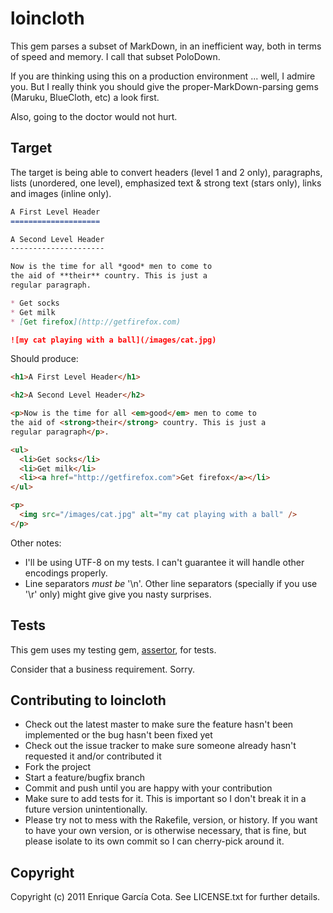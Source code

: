 loincloth
=========

This gem parses a subset of MarkDown, in an inefficient way, both in terms of speed and memory. I call that subset PoloDown.

If you are thinking using this on a production environment ... well, I admire you. But I really think you should give the proper-MarkDown-parsing gems (Maruku, BlueCloth, etc) a look first.

Also, going to the doctor would not hurt.

Target
------

The target is being able to convert headers (level 1 and 2 only), paragraphs, lists (unordered, one level), emphasized text & strong text (stars only), links and images (inline only).


``` markdown
A First Level Header
====================

A Second Level Header
---------------------

Now is the time for all *good* men to come to
the aid of **their** country. This is just a
regular paragraph.

* Get socks
* Get milk
* [Get firefox](http://getfirefox.com)

![my cat playing with a ball](/images/cat.jpg)

```

Should produce:

``` html
<h1>A First Level Header</h1>

<h2>A Second Level Header</h2>

<p>Now is the time for all <em>good</em> men to come to
the aid of <strong>their</strong> country. This is just a
regular paragraph</p>.

<ul>
  <li>Get socks</li>
  <li>Get milk</li>
  <li><a href="http://getfirefox.com">Get firefox</a></li>
</ul>

<p>
  <img src="/images/cat.jpg" alt="my cat playing with a ball" />
</p>
```

Other notes:

* I'll be using UTF-8 on my tests. I can't guarantee it will handle other encodings properly.
* Line separators *must be* '\n'. Other line separators (specially if you use '\r' only) might give give you nasty surprises.

Tests
-----

This gem uses my testing gem, [assertor](https://rubygems.org/gems/assertor), for tests.

Consider that a business requirement. Sorry.

Contributing to loincloth
-------------------------
 
* Check out the latest master to make sure the feature hasn't been implemented or the bug hasn't been fixed yet
* Check out the issue tracker to make sure someone already hasn't requested it and/or contributed it
* Fork the project
* Start a feature/bugfix branch
* Commit and push until you are happy with your contribution
* Make sure to add tests for it. This is important so I don't break it in a future version unintentionally.
* Please try not to mess with the Rakefile, version, or history. If you want to have your own version, or is otherwise necessary, that is fine, but please isolate to its own commit so I can cherry-pick around it.

Copyright
---------

Copyright (c) 2011 Enrique García Cota. See LICENSE.txt for
further details.

